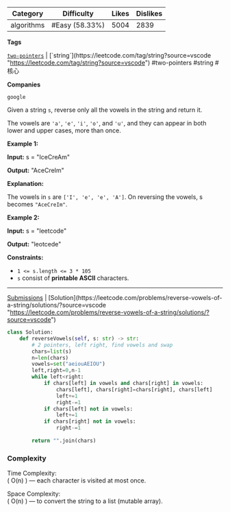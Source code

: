 
| Category   | Difficulty     | Likes | Dislikes |
| ---------- | -------------- | ----- | -------- |
| algorithms | #Easy (58.33%) | 5004  | 2839     |

**Tags**

[`two-pointers`](https://leetcode.com/tag/two-pointers?source=vscode "https://leetcode.com/tag/two-pointers?source=vscode") | [`string`](https://leetcode.com/tag/string?source=vscode "https://leetcode.com/tag/string?source=vscode") #two-pointers #string #核心

**Companies**

`google`

Given a string `s`, reverse only all the vowels in the string and return it.

The vowels are `'a'`, `'e'`, `'i'`, `'o'`, and `'u'`, and they can appear in both lower and upper cases, more than once.

**Example 1:**

**Input:** s = "IceCreAm"

**Output:** "AceCreIm"

**Explanation:**

The vowels in `s` are `['I', 'e', 'e', 'A']`. On reversing the vowels, s becomes `"AceCreIm"`.

**Example 2:**

**Input:** s = "leetcode"

**Output:** "leotcede"

**Constraints:**

- `1 <= s.length <= 3 * 105`
- `s` consist of **printable ASCII** characters.

---

[Submissions](https://leetcode.com/problems/reverse-vowels-of-a-string/submissions/?source=vscode "https://leetcode.com/problems/reverse-vowels-of-a-string/submissions/?source=vscode") | [Solution](https://leetcode.com/problems/reverse-vowels-of-a-string/solutions/?source=vscode "https://leetcode.com/problems/reverse-vowels-of-a-string/solutions/?source=vscode")


```python
class Solution:
    def reverseVowels(self, s: str) -> str:
        # 2 pointers, left right, find vowels and swap
        chars=list(s)
        n=len(chars)
        vowels=set("aeiouAEIOU")
        left,right=0,n-1
        while left<right:
            if chars[left] in vowels and chars[right] in vowels:
                chars[left], chars[right]=chars[right], chars[left]
                left+=1
                right-=1
            if chars[left] not in vowels:
                left+=1
            if chars[right] not in vowels:
                right-=1
        
        return "".join(chars)

```
### Complexity

Time Complexity:  
( O(n) ) — each character is visited at most once.

Space Complexity:  
( O(n) ) — to convert the string to a list (mutable array).